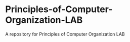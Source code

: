 # Principles-of-Computer-Organization-LAB

A repository for Principles of Computer Organization  LAB